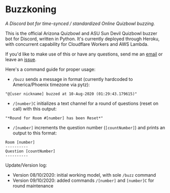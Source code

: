# Buzzkoning
_A Discord bot for time-synced / standardized Online Quizbowl buzzing._

This is the official Arizona Quizbowl and ASU Sun Devil Quizbowl buzzer bot for Discord, written in Python.
It's currently deployed through Heroku, with concurrent capability for Cloudflare Workers and AWS Lambda.

If you'd like to make use of this or have any questions, send me an [email](mailto:hlakamsani.gmail.com) or leave an [issue](https://github.com/hlakams/buzzkoning/issues).

Here's a command guide for proper usage:
- ```/buzz``` sends a message in format (currently hardcoded to America/Phoenix timezone via pytz):
```
"@[user nickname] buzzed at 10-Aug-2020 (01:29:43.179615)"
```
- ```/[number]C``` initializes a text channel for a round of questions (reset on call) with this output:
```
"*Round for Room #[number] has been Reset*"
```
- ```/[number]``` increments the question number (```[countNumber]```) and prints an output to this format:
```
Room [number]
----------
Question [countNumber]
----------
```

Update/Version log:
- Version 08/10/2020: initial working model, with sole ```/buzz``` command
- Version 09/10/2020: added commands ```/[number]``` and ```[number]C``` for round maintenance
